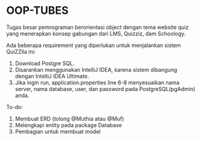 # OOP-TUBES
Tugas besar pemrograman berorientasi object dengan tema website quiz yang menerapkan konsep gabungan dari LMS, Quizziz, dam Schoology.

Ada beberapa requirement yang diperlukan untuk menjalankan sistem QuiZZila ini:
  1. Download Postgre SQL.
  2. Disarankan menggunakan IntelliJ IDEA, karena sistem dibangung dengan IntelliJ IDEA Ultimate.
  3. Jika ingin run, application.properties line 6-8 menyesuaikan nama server, nama database, user, dan password pada PostgreSQL(pgAdmin) anda.
  
To-do:
  1. Membuat ERD (tolong @Muthia atau @Muf)
  2. Melengkapi entity pada package Database
  3. Pembagian untuk membuat model
